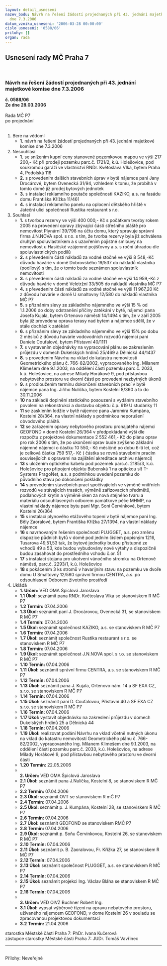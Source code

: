 ```yaml
---
layout: detail_usneseni
nazev_bodu: Návrh na řešení žádostí projednaných při 43. jednání majetkové komise
  dne 7.3.2006
datum_vzniku_usneseni: '2006-03-28 00:00:00'
cislo_usneseni: '0588/06'
prilohy: []
organ: rada
---
```

<div id="ucUsn_pList" class="usn">
	<span><h2>Usnesení rady MČ Praha 7 </h2>
<br></span><div class="standBody">
<span><h3>Návrh na řešení žádostí projednaných při 43. jednání majetkové komise dne 7.3.2006</h3></span><div class="center">
		<strong>č. 0588/06</strong><br>
	</div>
<div class="center">
		<strong>Ze dne 28.03.2006</strong><br><br>
	</div>Rada MČ P7<br> po projednání<br><br><ol>
<li>Bere na vědomí<ul><li>
<strong>1.</strong> návrh na řešení žádostí projednaných při 43. jednání majetkové komise dne 7.3.2006</li></ul>
</li>
<li>Nesouhlasí<ul>
<li>
<strong>1.</strong> se snížením kupní ceny stanovené pozemkovou mapou ve výši 217 200,- Kč při prodeji pozemku parc.č. 1721/2, k.ú. Holešovice, pod soukromou garáží ve vlastnictví RNDr. Květoslava Vlka, bytem Praha 4, Podolská 118</li>
<li>
<strong>2.</strong> s provedením dalších stavebních úprav v bytě nájemce paní Jany Drocárové, bytem Ovenecká 31/94, vzhledem k tomu, že probíhá v tomto domě již prodej bytových jednotek</li>
<li>
<strong>3.</strong> s instalací reklamního poutače společnosti KAZIKO, a.s. na fasádu domu Františka Křížka 11/461</li>
<li>
<strong>4.</strong> s instalací reklamního panelu na oplocení dětského hřiště v Jateční ulici společností Rustika restaurant s r.o.</li>
</ul>
</li>
<li>Souhlasí<ul>
<li>
<strong>1.</strong> s tvorbou rezervy ve výši 400 000,- Kč s počátkem tvorby rokem 2005 na provedení opravy zbývající části střešního pláště pro nemovitost Plynární 39/798 na účtu domu, který spravuje správní firma J.N.NOVA spol. s r.o.  s tím, že tvorba rezervy byla již schválena druhým spoluvlastníkem a s uzavřením pojistné smlouvy na nemovitost u Hasičské vzájemné pojišťovny a.s. s roční úhradou dle spoluvlastnických podílů</li>
<li>
<strong>2.</strong> s převedením části nákladů za vodné stočné ve výši  8 548,-Kč důvodu havárie v domě Dobrovského 19/537 do nákladů  vlastníka (podílový) s tím, že o tomto bude seznámen spoluvlastník nemovitosti</li>
<li>
<strong>3.</strong> s převedením části nákladů za vodné stočné ve výši 14 959,-Kč z důvodu havárie v domě Veletržní 33/505 do nákladů vlastníka MČ P7</li>
<li>
<strong>4.</strong> s převedením části nákladů za vodné stočné ve výši  11 967,20 Kč z důvodu havárie v domě U smaltovny 12/580 do nákladů vlastníka MČ P7</li>
<li>
<strong>5.</strong> s přiznáním slevy ze základního nájemného ve výši 15 % od 1.1.2006 do doby odstranění příčiny zatékání v bytě, nájemci pana Josefa Kujala, bytem Ortenovo náměstí 14/1494 s tím, že v září 2005 byla již provedena oprava terasy nad bytem a nájemce sdělil, že v stále dochází k zatékání</li>
<li>
<strong>6.</strong> s přiznáním slevy ze základního nájemného ve výši 15% po dobu 2 měsíců z důvodu havárie vodovodních rozvodů nájemci paní Daniele Coufalové, bytem Přístavní 40/1111</li>
<li>
<strong>7.</strong> s vystavením objednávky na vypracování plánu se zakreslením  průjezdu v domech Dukelských hrdinů 25/469 a Dělnická 44/1437</li>
<li>
<strong>8.</strong> s provedením Návrhu na vklad do katastru nemovitostí Geometrického plánu č. 766-82/2002, vypracovaného Ing. Milanem Klimešem dne 9.1.2003, na oddělení části pozemku parc.č. 2033, k.ú. Holešovice, na adrese Milady Horákové 9, pod přístavbou nebytového prostoru ve dvorní části po provedení nezbytných úkonů</li>
<li>
<strong>9.</strong> s prodloužením termínu dokončení stavebních prací v bytě nájemce pana Ing. Jiřího Nulíčka, bytem Kostelní 8/360 a to do 30.11.2006</li>
<li>
<strong>10</strong> na základě doplnění statického posouzení s vydáním stavebního povolení na rekonstrukci a dostavbu objektu č.p. 619 U studánky 11</li>
<li>
<strong>11</strong> se zasklením lodžie v bytě nájemce pana Jaromíra Kumpána, Kostelní 28/364, na vlastní náklady s podmínkou neporušení obvodového pláště.</li>
<li>
<strong>12</strong> se zařazením opravy nebytového prostoru pronajatého nájemci GEOFOND v domě Kostelní 26/364 v předpokládané výši dle rozpočtu z projektové dokumentace 2 552 461,- Kč  do plánu oprav pro rok 2006 s tím, že po ukončení oprav bude zvýšeno základní nájemné nájemci o částku 10 550,- Kč měsíčně po dobu 6-ti let, což je celková částka 759 517,- Kč ( částka se rovná stavebním pracím souvisejících s opravami na zajištění akreditace archivu nájemci) </li>
<li>
<strong>13</strong> s uložením optického kabelu pod pozemek parc.č.  2185/3, k.ú. Holešovice pro připojení objektu Bubenská 1 na optickou síť T-Systems PragoNet, a.s. s podmínkou uvedení pozemku do původního stavu po dokončení pokládky</li>
<li>
<strong>14</strong> s provedením stavebních prací spočívajících ve výměně vnitřních rozvodů ve stávajících trasách, výměně zařizovacích předmětů, podlahových krytin a výměně oken za nová stejného tvaru a materiálu odsouhlasených odborem památkové péče MHMP, na vlastní náklady nájemce bytu paní Mgr. Soni Červinkové, bytem Kostelní 26/364</li>
<li>
<strong>15</strong> s instalací plynového etážového topení v bytě nájemce paní Ing. Běly Zaoralové, bytem Františka Křížka 27/1394, na vlastní náklady nájemce</li>
<li>
<strong>16</strong> s navrhovaným řešením společnosti PLUGGET, a.s. pro změnu dispozice půdních bytů v domě pod jedním číslem popisným 1216, Tusarova 49,51,53 tak, že bytové jednotky budou přístupné ze vchodů 49 a 53, kde budou vybudovány nové výtahy a dispozičně budou zasahovat do prostředního vchodu č.or. 51</li>
<li>
<strong>17</strong> s instalací stojanu pro ukotvení vánočního stromku na Ortenově náměstí, parc.č. 2293/1, k.ú. Holešovice</li>
<li>
<strong>18</strong> s pokácením 3 ks stromů v havarijním stavu na pozemku ve dvoře domu U Smaltovny 12/580 správní firmou CENTRA, a.s. po odsouhlasení Odborem životního prostředí</li>
</ul>
</li>
<li>Ukládá<ul>
<li>
<strong>1. Určen: </strong>VED OMA Špiclová Jaroslava</li>
<li>
<strong>1.1 Úkol: </strong>seznámit pana RNDr. Květoslava Vlka se stanoviskem R MČ P7</li>
<li>
<strong>1.2 Termín: </strong>07.04.2006</li>
<li>
<strong>1.3 Úkol: </strong>seznámit paní J. Drocárovou, Ovenecká 31, se stanoviskem R MČ P7</li>
<li>
<strong>1.4 Termín: </strong>07.04.2006</li>
<li>
<strong>1.5 Úkol: </strong>seznámit společnost KAZIKO, a.s. se stanoviskem R MČ P7</li>
<li>
<strong>1.6 Termín: </strong>07.04.2006</li>
<li>
<strong>1.7 Úkol: </strong>seznámit společnost Rustika restaurant s r.o. se stanoviskem R MČ P7</li>
<li>
<strong>1.8 Termín: </strong>07.04.2006</li>
<li>
<strong>1.9 Úkol: </strong>seznámit společnost J.N.NOVA spol. s r.o. se stanoviskem R MČ P7</li>
<li>
<strong>1.10 Termín: </strong>07.04.2006</li>
<li>
<strong>1.11 Úkol: </strong>seznámit správní firmu CENTRA, a.s. se stanoviskem R MČ P7</li>
<li>
<strong>1.12 Termín: </strong>07.04.2006</li>
<li>
<strong>1.13 Úkol: </strong>seznámit pana J. Kujala, Ortenovo nám. 14 a SF EXA CZ, s.r.o. se stanoviskem R MČ P7</li>
<li>
<strong>1.14 Termín: </strong>07.04.2006</li>
<li>
<strong>1.15 Úkol: </strong>seznámit paní D. Coufalovou, Přístavní 40 a SF EXA CZ s.r.o. se stanoviskem R MČ P7</li>
<li>
<strong>1.16 Termín: </strong>07.04.2006</li>
<li>
<strong>1.17 Úkol: </strong>vystavit objednávku na zakreslení průjezdu v domech Dukelských hrdinů 25 a Dělnická 44</li>
<li>
<strong>1.18 Termín: </strong>07.04.2006</li>
<li>
<strong>1.19 Úkol: </strong>realizovat podání Návrhu na vklad včetně nutných úkonu na vklad do katastru nemovitostí Geometrického plánu č. 766-82/2002, vypracovaného Ing. Milanem Klimešem dne 9.1.2003, na oddělení části pozemku parc.č. 2033, k.ú. Holešovice, na adrese Milady Horákové 9, pod přístavbou nebytového prostoru ve dvorní části </li>
<li>
<strong>1.20 Termín: </strong>22.05.2006</li>
<li>
<strong><br>2. Určen: </strong>VED OMA Špiclová Jaroslava</li>
<li>
<strong>2.1 Úkol: </strong>seznámit pana J.Nulíčka, Kostelní 8, se stanoviskem R MČ P7</li>
<li>
<strong>2.2 Termín: </strong>07.04.2006</li>
<li>
<strong>2.3 Úkol: </strong>seznámit OVT se stanoviskem R mČ P7</li>
<li>
<strong>2.4 Termín: </strong>07.04.2006</li>
<li>
<strong>2.5 Úkol: </strong>seznámit p. J. Kumpána, Kostelní 28, se stanoviskem R MČ P7</li>
<li>
<strong>2.6 Termín: </strong>07.04.2006</li>
<li>
<strong>2.7 Úkol: </strong>seznámit GEOFOND se stanoviskem RMČ P7</li>
<li>
<strong>2.8 Termín: </strong>07.04.2006</li>
<li>
<strong>2.9 Úkol: </strong>seznámit p. Soňu Červinkovou, Kostelní 26, se stanoviskem R MČ P7</li>
<li>
<strong>2.10 Termín: </strong>07.04.2006</li>
<li>
<strong>2.11 Úkol: </strong>seznámit p. B. Zaoralovou, Fr. Křížka 27, se stanoviskem R MČ P7</li>
<li>
<strong>2.12 Termín: </strong>07.04.2006</li>
<li>
<strong>2.13 Úkol: </strong>seznámit společnost PLUGGET, a.s. se stanoviskem R MČ P7</li>
<li>
<strong>2.14 Termín: </strong>07.04.2006</li>
<li>
<strong>2.15 Úkol: </strong>seznámit projekci Ing. Václav Bláha se stanoviskem R MČ P7</li>
<li>
<strong>2.16 Termín: </strong>07.04.2006</li>
<li>
<strong><br>3. Určen: </strong>VED OIVZ Buchner Robert Ing.</li>
<li>
<strong>3.1 Úkol: </strong>vypsat výběrové řízení na opravu nebytového prostoru, užívaného nájemcem GEOFOND, v dome Kostelní 26 v souladu se zpracovanou projektovou dokumentací</li>
<li>
<strong>3.2 Termín: </strong>21.04.2006</li>
</ul>
</li>
</ol>starostka Městské části Praha 7: PhDr. Ivana Kučerová<br>zástupce starostky Městské části Praha 7: JUDr. Tomáš Vavřinec <hr>
<br>Přílohy: Neveřejné</div>
</div>